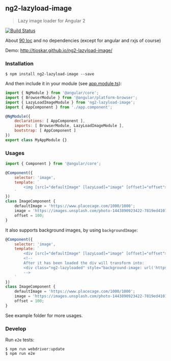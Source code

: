 ## ng2-lazyload-image

> Lazy image loader for Angular 2

[![Build Status](https://travis-ci.org/tjoskar/ng2-lazyload-image.svg?branch=master)](https://travis-ci.org/tjoskar/ng2-lazyload-image)

About [90 loc](https://github.com/tjoskar/ng2-lazyload-image/blob/master/src/lazyload-image.directive.ts) and no dependencies (except for angular and rxjs of course)

Demo: http://tjoskar.github.io/ng2-lazyload-image/

### Installation
```
$ npm install ng2-lazyload-image --save
```

And then include it in your module (see [app.module.ts](https://github.com/tjoskar/ng2-lazyload-image/blob/master/example/app.module.ts)):
```javascript
import { NgModule } from '@angular/core';
import { BrowserModule } from '@angular/platform-browser';
import { LazyLoadImageModule } from 'ng2-lazyload-image';
import { AppComponent } from './app.component';

@NgModule({
    declarations: [ AppComponent ],
    imports: [ BrowserModule, LazyLoadImageModule ],
    bootstrap: [ AppComponent ]
})
export class MyAppModule {}
```

### Usages

```javascript
import { Component } from '@angular/core';

@Component({
    selector: 'image',
    template: `
        <img [src]="defaultImage" [lazyLoad]="image" [offset]="offset">
    `
})
class ImageComponent {
    defaultImage = 'https://www.placecage.com/1000/1000';
    image = 'https://images.unsplash.com/photo-1443890923422-7819ed4101c0?fm=jpg';
    offset = 100;
}
```

It also supports background images, by using `backgroundImage`:

```javascript
@Component({
    selector: 'image',
    template: `
        <div [src]="defaultImage" [lazyLoad]="image" [offset]="offset"></div>
        <!--
        After it has been loaded the div will transform into:
        <div class="ng2-lazyloaded" style="background-image: url('https://images.unsplash.com/photo-1443890923422-7819ed4101c0?fm=jpg');"></div>
        -->
    `
})
class ImageComponent {
    defaultImage = 'https://www.placecage.com/1000/1000';
    image = 'https://images.unsplash.com/photo-1443890923422-7819ed4101c0?fm=jpg';
    offset = 100;
}
```

See example folder for more usages.

### Develop
Run `e2e` tests:
```
$ npm run webdriver:update
$ npm run e2e
```
